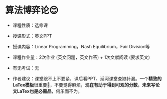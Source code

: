 # 算法博弈论😊

- 课程性质：选修课 

- 授课形式：英文PPT
- 授课内容：Linear Programming，Nash Equilibrium，Fair Division等
- 课程作业量：2次作业 (英文问题，英文作答) + 1次文献阅读 (要求英文)
- 有无考试：无
- 作者建议：课堂跟不上不要紧，课后看PPT、延河课堂查缺补漏。一个**精致的LaTex模板**很重要👊，不要觉得麻烦，**现在有助于得到可观的分数**，**未来写论文LaTex也是必需品**，何乐而不为。
